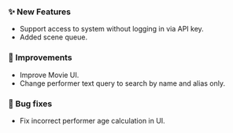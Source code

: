 ### ✨ New Features
* Support access to system without logging in via API key.
* Added scene queue.

### 🎨 Improvements
* Improve Movie UI.
* Change performer text query to search by name and alias only.

### 🐛 Bug fixes
* Fix incorrect performer age calculation in UI.